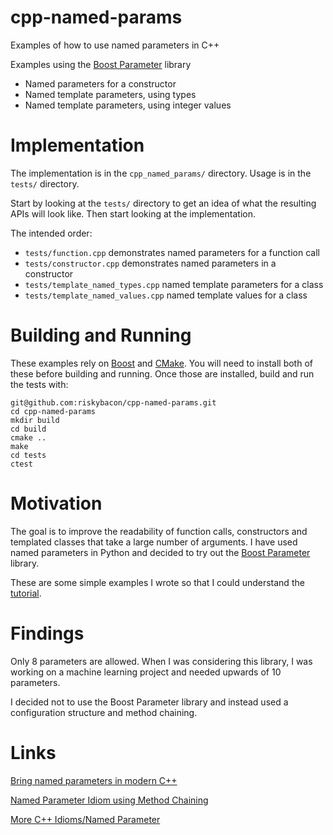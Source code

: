 # cpp-named-params

Examples of how to use named parameters in C++

Examples using the
[Boost Parameter](http://www.boost.org/doc/libs/1_64_0/libs/parameter/) library

* Named parameters for a constructor
* Named template parameters, using types
* Named template parameters, using integer values

# Implementation

The implementation is in the ```cpp_named_params/``` directory. Usage is in
the ```tests/``` directory.

Start by looking at the ```tests/``` directory to get an idea of what the
resulting APIs will look like. Then start looking at the implementation.

The intended order:

* ```tests/function.cpp``` demonstrates named parameters for a function call
* ```tests/constructor.cpp``` demonstrates named parameters in a constructor
* ```tests/template_named_types.cpp``` named template parameters for a class
* ```tests/template_named_values.cpp``` named template values for a class

# Building and Running

These examples rely on [Boost](http://www.boost.org) and
[CMake](https://cmake.org). You will need to install both of these before
building and running. Once those are installed, build and run the tests with:

```
git@github.com:riskybacon/cpp-named-params.git
cd cpp-named-params
mkdir build
cd build
cmake ..
make
cd tests
ctest
```

# Motivation

The goal is to improve the readability of function calls, constructors and
templated classes that take a large number of arguments. I have used named
parameters in Python and decided to try out the
[Boost Parameter](http://www.boost.org/doc/libs/1_64_0/libs/parameter/)
library.

These are some simple examples I wrote so that I could understand the
[tutorial](http://www.boost.org/doc/libs/1_64_0/libs/parameter/doc/html/index.html#tutorial).

# Findings

Only 8 parameters are allowed. When I was considering this library, I was
working on a machine learning project and needed upwards of 10 parameters.

I decided not to use the Boost Parameter library and instead used a
configuration structure and method chaining.

# Links

[Bring named parameters in modern C++](https://marcoarena.wordpress.com/2014/12/16/bring-named-parameters-in-modern-cpp/)

[Named Parameter Idiom using Method Chaining](https://web-beta.archive.org/web/20140106052713/http://www.parashift.com/c++-faq-lite/named-parameter-idiom.html)

[More C++ Idioms/Named Parameter](https://en.wikibooks.org/wiki/More_C%2B%2B_Idioms/Named_Parameter)
